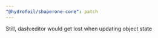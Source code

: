 ```yaml
---
"@hydrofoil/shaperone-core": patch
---
```


Still, dash:editor would get lost when updating object state
